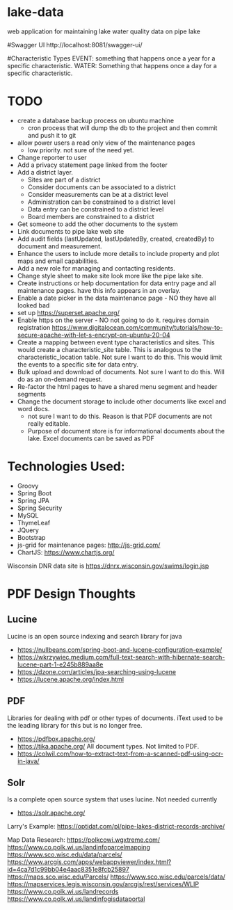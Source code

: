 # lake-data
web application for maintaining lake water quality data on pipe lake

#Swagger UI
   http://localhost:8081/swagger-ui/

#Characteristic Types
  EVENT: something that happens once a year for a specific characteristic.
  WATER: Something that happens once a day for a specific characteristic.

# TODO
 - create a database backup process on ubuntu machine
    - cron process that will dump the db to the project and then commit and push it to git
 - allow power users a read only view of the maintenance pages
    - low priority. not sure of the need yet.
 - Change reporter to user
 - Add a privacy statement page linked from the footer
 - Add a district layer.
   - Sites are part of a district
   - Consider documents can be associated to a district
   - Consider measurements can be at a district level
   - Administration can be constrained to a district level
   - Data entry can be constrained to a district level
   - Board members are constrained to a district
 - Get someone to add the other documents to the system
 - Link documents to pipe lake web site
 - Add audit fields (lastUpdated, lastUpdatedBy, created, createdBy) to document and measurement.
 - Enhance the users to include more details to include property and plot maps and email capabilities.
 - Add a new role for managing and contacting residents.
 - Change style sheet to make site look more like the pipe lake site.
 - Create instructions or help documentation for data entry page and all maintenance pages. have this info appears in an overlay.
 - Enable a date picker in the data maintenance page - NO they have all looked bad
 - set up https://superset.apache.org/
 - Enable https on the server - NO not going to do it. requires domain registration  https://www.digitalocean.com/community/tutorials/how-to-secure-apache-with-let-s-encrypt-on-ubuntu-20-04
 - Create a mapping between event type characteristics and sites. This would create a characteristic_site table.
   This is analogous to the characteristic_location table. Not sure I want to do this. This would limit the
   events to a specific site for data entry.
 - Bulk upload and download of documents. Not sure I want to do this. Will do as an on-demand request.
 - Re-factor the html pages to have a shared menu segment and header segments
 - Change the document storage to include other documents like excel and word docs.
   - not sure I want to do this. Reason is that PDF documents are not really editable. 
   - Purpose of document store is for informational documents about the lake. Excel documents can be saved as PDF

# Technologies Used:
- Groovy
- Spring Boot
- Spring JPA
- Spring Security
- MySQL
- ThymeLeaf
- JQuery
- Bootstrap
- js-grid for maintenance pages: http://js-grid.com/
- ChartJS: https://www.chartjs.org/

Wisconsin DNR data site is https://dnrx.wisconsin.gov/swims/login.jsp

# PDF Design Thoughts
## Lucine
Lucine is an open source indexing and search library for java
- https://nullbeans.com/spring-boot-and-lucene-configuration-example/
- https://wkrzywiec.medium.com/full-text-search-with-hibernate-search-lucene-part-1-e245b889aa8e
- https://dzone.com/articles/jpa-searching-using-lucene
- https://lucene.apache.org/index.html
## PDF
Libraries for dealing with pdf or other types of documents. iText used to be the leading 
library for this but is no longer free.
- https://pdfbox.apache.org/
- https://tika.apache.org/ All document types. Not limited to PDF.
- https://colwil.com/how-to-extract-text-from-a-scanned-pdf-using-ocr-in-java/
## Solr
Is a complete open source system that uses lucine. Not needed currently
- https://solr.apache.org/

Larry's Example: https://optidat.com/pl/pipe-lakes-district-records-archive/

Map Data Research:
https://polkcowi.wgxtreme.com/
https://www.co.polk.wi.us/landinfoparcelmapping
https://www.sco.wisc.edu/data/parcels/
https://www.arcgis.com/apps/webappviewer/index.html?id=4ca7d1c99bb04e4aac8351e8fcb25897
https://maps.sco.wisc.edu/Parcels/
https://www.sco.wisc.edu/parcels/data/
https://mapservices.legis.wisconsin.gov/arcgis/rest/services/WLIP
https://www.co.polk.wi.us/landrecords
https://www.co.polk.wi.us/landinfogisdataportal

